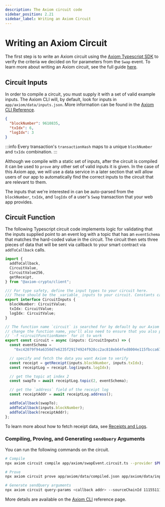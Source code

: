 ```yaml
---
description: The Axiom circuit code
sidebar_position: 2.21
sidebar_label: Writing an Axiom Circuit
---
```


# Writing an Axiom Circuit

The first step is to write an Axiom circuit using the [Axiom Typescript SDK](/sdk/typescript-sdk/axiom-circuit) to verify the criteria we decided on for parameters from the `Swap` event. To learn more about writing an Axiom circuit, see the full guide [here](/docs/axiom-developer-flow/axiom-client-circuit.md).

## Circuit Inputs

In order to compile a circuit, you must supply it with a set of valid example inputs. The Axiom CLI will, by default, look for inputs in `app/axiom/data/inputs.json`. More information can be found in the [Axiom CLI Reference](/sdk/typescript-sdk/axiom-cli).

```json title="app/axiom/data/inputs.json"
{
  "blockNumber": 9610835,
  "txIdx": 6,
  "logIdx": 3
}
```

:::info
Every transaction's `transactionHash` maps to a unique `blockNumber` and `txIdx` combination.
:::

Although we compile with a static set of inputs, after the circuit is compiled it can be used to `prove` any other set of valid inputs it is given. In the case of this Axiom app, we will use a data service in a later section that will allow users of our app to automatically find the correct inputs to the circuit that are relevant to them.

The inputs that we're interested in can be auto-parsed from the `blockNumber`, `txIdx`, and `logIdx` of a user's `Swap` transaction that your web app provides.

## Circuit Function

The following Typescript circuit code implements logic for validating that the inputs supplied point to an event log with a topic that has an `eventSchema` that matches the hard-coded value in the circuit. The circuit then sets three pieces of data that will be sent via callback to your smart contract via `addToCallback` calls.

```typescript title="app/axiom/swapEvent.circuit.ts"
import {
  addToCallback,
  CircuitValue,
  CircuitValue256,
  getReceipt,
} from "@axiom-crypto/client";

/// For type safety, define the input types to your circuit here.
/// These should be the _variable_ inputs to your circuit. Constants can be hard-coded into the circuit itself.
export interface CircuitInputs {
  blockNumber: CircuitValue;
  txIdx: CircuitValue;
  logIdx: CircuitValue;
}

// The function name `circuit` is searched for by default by our Axiom CLI; if you decide to
// change the function name, you'll also need to ensure that you also pass the Axiom CLI flag
// `-f <circuitFunctionName>` for it to work
export const circuit = async (inputs: CircuitInputs) => {
  const eventSchema =
    "0xc42079f94a6350d7e6235f29174924f928cc2ac818eb64fed8004e115fbcca67";

  // specify and fetch the data you want Axiom to verify
  const receipt = getReceipt(inputs.blockNumber, inputs.txIdx);
  const receiptLog = receipt.log(inputs.logIdx);

  // get the topic at index 2
  const swapTo = await receiptLog.topic(2, eventSchema);

  // get the `address` field of the receipt log
  const receiptAddr = await receiptLog.address();

  addToCallback(swapTo);
  addToCallback(inputs.blockNumber);
  addToCallback(receiptAddr);
};
```

To learn more about how to fetch receipt data, see [Receipts and Logs](/docs/developer-resources/on-chain-data/transaction-receipts-and-logs).

### Compiling, Proving, and Generating `sendQuery` Arguments

You can run the following commands on the circuit.

```bash
# Compile
npx axiom circuit compile app/axiom/swapEvent.circuit.ts --provider $PROVIDER_URI_SEPOLIA

# Prove
npx axiom circuit prove app/axiom/data/compiled.json app/axiom/data/inputs.json --provider $PROVIDER_URI_SEPOLIA

# Generate sendQuery arguments
npx axiom circuit query-params <callback addr> --sourceChainId 11155111 --refundAddress <your wallet addr> --provider $PROVIDER_URI_SEPOLIA
```

More details are available on the [Axiom CLI](/sdk/typescript-sdk/axiom-cli) reference page.
